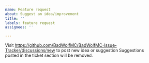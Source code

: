 ```yaml
---
name: Feature request
about: Suggest an idea/improvement
title: ''
labels: feature request
assignees: ''

---
```


Visit https://github.com/BadWolfMC/BadWolfMC-Issue-Tracker/discussions/new to post new idea or suggestion
Suggestions posted in the ticket section will be removed.
